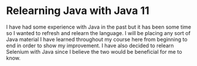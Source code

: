 ﻿# Relearning Java with Java 11

I have had some experience with Java in the past but it has been some time so I wanted to refresh and relearn the language. I will be placing any sort of Java material I have learned throughout my course here from beginning to end in order to show my improvement. I have also decided to relearn Selenium with Java since I believe the two would be beneficial for me to know.
